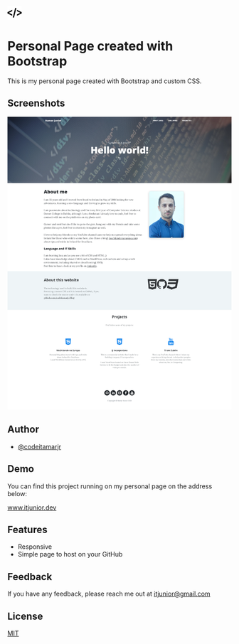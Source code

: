 
![Logo](https://github.com/codeitamarjr/Blog/blob/master/assets/img/ICON_32.png?raw=true)

    
# Personal Page created with Bootstrap

This is my personal page created with Bootstrap and custom CSS.

## Screenshots

![App Screenshot](https://github.com/codeitamarjr/Blog/blob/master/assets/screenshot.png?raw=true)

  
## Author

- [@codeitamarjr](https://github.com/codeitamarjr)

  
## Demo

You can find this project running on my personal page on the address below:

www.itjunior.dev

  
## Features

- Responsive
- Simple page to host on your GitHub

  
## Feedback

If you have any feedback, please reach me out at itjunior@gmail.com

  

## License

[MIT](https://choosealicense.com/licenses/mit/)

  
